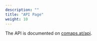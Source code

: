 ```yaml
---
description: ""
title: "API Page"
weight: 10
---
```


The API is documented on [comaps.at/api](https://comaps.at/api).
